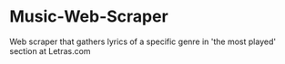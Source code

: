 # Music-Web-Scraper
Web scraper that gathers lyrics of a specific genre in 'the most played' section at Letras.com

